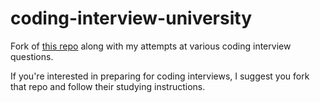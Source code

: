 # coding-interview-university

Fork of [this repo](https://github.com/jwasham/coding-interview-university) along with my attempts at various coding interview questions.

If you're interested in preparing for coding interviews, I suggest you fork that repo and follow their studying instructions.